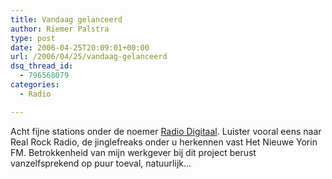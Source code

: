 ```yaml
---
title: Vandaag gelanceerd
author: Riemer Palstra
type: post
date: 2006-04-25T20:09:01+00:00
url: /2006/04/25/vandaag-gelanceerd
dsq_thread_id:
  - 796568079
categories:
  - Radio

---
```

Acht fijne stations onder de noemer [Radio Digitaal][1]. Luister vooral eens naar Real Rock Radio, de jinglefreaks onder u herkennen vast Het Nieuwe Yorin FM. Betrokkenheid van mijn werkgever bij dit project berust vanzelfsprekend op puur toeval, natuurlijk&#8230;

 [1]: http://www.radiodigitaal.nl/